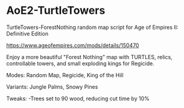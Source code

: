 # AoE2-TurtleTowers
TurtleTowers-ForestNothing random map script for Age of Empires II: Definitive Edition

https://www.ageofempires.com/mods/details/150470


Enjoy a more beautiful "Forest Nothing" map with TURTLES, relics, controllable towers, and small exploding kings for Regicide.

Modes: Random Map, Regicide, King of the Hill

Variants: Jungle Palms, Snowy Pines


Tweaks:
-Trees set to 90 wood, reducing cut time by 10%
